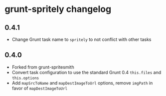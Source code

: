 # grunt-spritely changelog

## 0.4.1
- Change Grunt task name to `spritely` to not conflict with other tasks

## 0.4.0
- Forked from grunt-spritesmith
- Convert task configuration to use the standard Grunt 0.4 `this.files` and `this.options`
- Add `mapSrcToName` and `mapDestImageToUrl` options, remove `imgPath` in favor of `mapDestImageToUrl`
